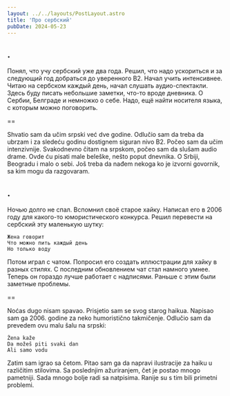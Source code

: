 ```yaml
---
layout: ../../layouts/PostLayout.astro
title: 'Про сербский'
pubDate: 2024-05-23
---
```


## .

Понял, что учу сербский уже два года. Решил, что надо ускориться и за следующий год добраться до уверенного B2. Начал учить интенсивнее. Читаю на сербском каждый день, начал слушать аудио-спектакли. Здесь буду писать небольшие заметки, что-то вроде дневника. О Сербии, Белграде и немножко о себе. Надо, ещё найти носителя языка, с которым можно поговорить.

==

Shvatio sam da učim srpski već dve godine. Odlučio sam da treba da ubrzam i za sledeću godinu dostignem siguran nivo B2. Počeo sam da učim intenzivnije. Svakodnevno čitam na srpskom, počeo sam da slušam audio drame. Ovde ću pisati male beleške, nešto poput dnevnika. O Srbiji, Beogradu i malo o sebi. Još treba da nađem nekoga ko je izvorni govornik, sa kim mogu da razgovaram.

## .

Ночью долго не спал. Вспомнил своё старое хайку. Написал его в 2006 году для какого-то юмористического конкурса. Решил перевести на сербский эту маленькую шутку:

```
Жена говорит
Что можно пить каждый день
Но только воду
```

Потом играл с чатом. Попросил его создать иллюстрации для хайку в разных стилях. С последним обновлением чат стал намного умнее. Теперь он гораздо лучше работает с надписями. Раньше с этим были заметные проблемы.

==

Noćas dugo nisam spavao. Prisjetio sam se svog starog haikua. Napisao sam ga 2006. godine za neko humoristično takmičenje. Odlučio sam da prevedem ovu malu šalu na srpski:

```
Žena kaže
Da možeš piti svaki dan
Ali samo vodu
```

Zatim sam igrao sa četom. Pitao sam ga da napravi ilustracije za haiku u različitim stilovima. Sa poslednjim ažuriranjem, čet je postao mnogo pametniji. Sada mnogo bolje radi sa natpisima. Ranije su s tim bili primetni problemi.